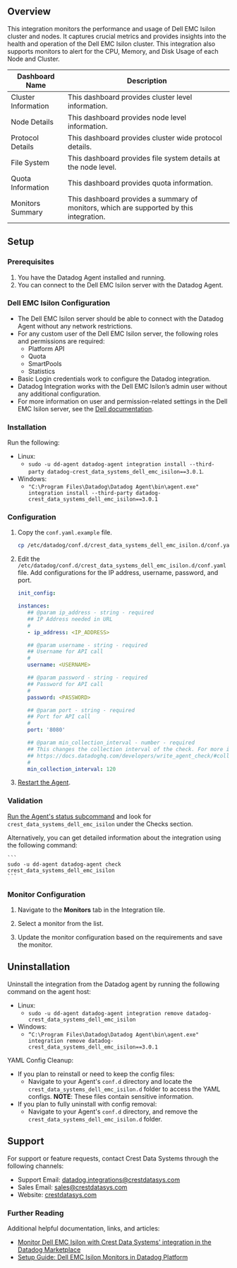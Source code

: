 ## Overview

This integration monitors the performance and usage of Dell EMC Isilon cluster and nodes. It captures crucial metrics and provides insights into the health and operation of the Dell EMC Isilon cluster. This integration also supports monitors to alert for the CPU, Memory, and Disk Usage of each Node and Cluster.

| Dashboard Name      | Description                                                                             |
| ------------------- | --------------------------------------------------------------------------------------- |
| Cluster Information | This dashboard provides cluster level information.                                      |
| Node Details        | This dashboard provides node level information.                                         |
| Protocol Details    | This dashboard provides cluster wide protocol details.                                  |
| File System         | This dashboard provides file system details at the node level.                          |
| Quota Information   | This dashboard provides quota information.                                              |
| Monitors Summary    | This dashboard provides a summary of monitors, which are supported by this integration. |

## Setup

### Prerequisites

1. You have the Datadog Agent installed and running.
2. You can connect to the Dell EMC Isilon server with the Datadog Agent.

### Dell EMC Isilon Configuration

- The Dell EMC Isilon server should be able to connect with the Datadog Agent without any network restrictions.
- For any custom user of the Dell EMC Isilon server, the following roles and permissions are required:
  - Platform API
  - Quota
  - SmartPools
  - Statistics
- Basic Login credentials work to configure the Datadog integration.
- Datadog Integration works with the Dell EMC Isilon’s admin user without any additional configuration.
- For more information on user and permission-related settings in the Dell EMC Isilon server, see the [Dell documentation][4].

### Installation

Run the following:

- Linux:
  - `sudo -u dd-agent datadog-agent integration install --third-party datadog-crest_data_systems_dell_emc_isilon==3.0.1`.
- Windows:
  - `"C:\Program Files\Datadog\Datadog Agent\bin\agent.exe" integration install --third-party datadog-crest_data_systems_dell_emc_isilon==3.0.1`

### Configuration

1. Copy the `conf.yaml.example` file.

   ```sh
   cp /etc/datadog/conf.d/crest_data_systems_dell_emc_isilon.d/conf.yaml.example /etc/datadog/conf.d/crest_data_systems_dell_emc_isilon.d/conf.yaml
   ```

2. Edit the `/etc/datadog/conf.d/crest_data_systems_dell_emc_isilon.d/conf.yaml` file. Add configurations for the IP address, username, password, and port.

   ```yaml
   init_config:

   instances:
      ## @param ip_address - string - required
      ## IP Address needed in URL
      #
      - ip_address: <IP_ADDRESS>

      ## @param username - string - required
      ## Username for API call
      #
      username: <USERNAME>

      ## @param password - string - required
      ## Password for API call
      #
      password: <PASSWORD>

      ## @param port - string - required
      ## Port for API call
      #
      port: '8080'

      ## @param min_collection_interval - number - required
      ## This changes the collection interval of the check. For more information, see:
      ## https://docs.datadoghq.com/developers/write_agent_check/#collection-interval
      #
      min_collection_interval: 120
   ```

3. [Restart the Agent](https://docs.datadoghq.com/agent/guide/agent-commands/?tab=agentv6v7#start-stop-and-restart-the-agent).

### Validation

[Run the Agent's status subcommand](https://docs.datadoghq.com/agent/guide/agent-commands/#agent-status-and-information) and look for `crest_data_systems_dell_emc_isilon` under the Checks section.

Alternatively, you can get detailed information about the integration using the following command:

    ```
    sudo -u dd‐agent datadog-agent check crest_data_systems_dell_emc_isilon
    ```

### Monitor Configuration

1. Navigate to the **Monitors** tab in the Integration tile.

2. Select a monitor from the list.

3. Update the monitor configuration based on the requirements and save the monitor.

## Uninstallation

Uninstall the integration from the Datadog agent by running the following command on the agent host:

- Linux:
  - `sudo -u dd-agent datadog-agent integration remove datadog-crest_data_systems_dell_emc_isilon`
- Windows:
  - `“C:\Program Files\Datadog\Datadog Agent\bin\agent.exe" integration remove datadog-crest_data_systems_dell_emc_isilon==3.0.1`

YAML Config Cleanup:

- If you plan to reinstall or need to keep the config files:
  - Navigate to your Agent's `conf.d` directory and locate the `crest_data_systems_dell_emc_isilon.d` folder to access the YAML configs. **NOTE**: These files contain sensitive information.
- If you plan to fully uninstall with config removal:
  - Navigate to your Agent's `conf.d` directory, and remove the `crest_data_systems_dell_emc_isilon.d` folder.

## Support

For support or feature requests, contact Crest Data Systems through the following channels:

- Support Email: datadog.integrations@crestdatasys.com
- Sales Email: sales@crestdatasys.com
- Website: [crestdatasys.com][3]

### Further Reading

Additional helpful documentation, links, and articles:

- [Monitor Dell EMC Isilon with Crest Data Systems' integration in the Datadog Marketplace][1]
- [Setup Guide: Dell EMC Isilon Monitors in Datadog Platform][2]

[1]: https://www.datadoghq.com/blog/dell-emc-isilon-monitoring-crest-data-systems-datadog-marketplace/
[2]: https://www.crestdatasys.com/data_sheet/datadog-setup-monitor/
[3]: https://www.crestdatasys.com/
[4]: https://www.dell.com/support/manuals/en-in/isilon-onefs/ifs_pub_administration_guide_cli/administrative-roles-and-privileges
